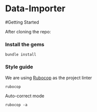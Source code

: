 # Data-Importer

#Getting Started

After cloning the repo:
### Install the gems

```
bundle install
```

### Style guide

We are using [Rubocop](https://github.com/rubocop/rubocop) as the project linter

```
rubocop
```

Auto-correct mode

```
rubocop -a
```
